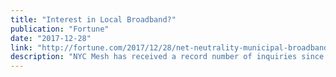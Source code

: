 ```yaml
---
title: "Interest in Local Broadband?"
publication: "Fortune"
date: "2017-12-28"
link: "http://fortune.com/2017/12/28/net-neutrality-municipal-broadband/"
description: "NYC Mesh has received a record number of inquiries since the FCC vote"
---
```

